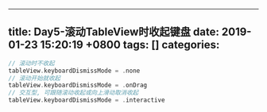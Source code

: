 
---
title: Day5-滚动TableView时收起键盘
date: 2019-01-23 15:20:19 +0800
tags: []
categories: 
---

```swift
// 滚动时不收起
tableView.keyboardDismissMode = .none
// 滚动开始就收起
tableView.keyboardDismissMode = .onDrag
// 交互型, 可跟随滚动收起或向上滑动取消收起
tableView.keyboardDismissMode = .interactive

```


